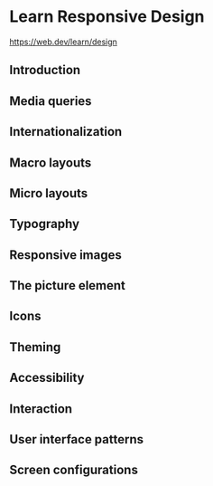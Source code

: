 # Learn Responsive Design

https://web.dev/learn/design

## Introduction

## Media queries

## Internationalization

## Macro layouts

## Micro layouts

## Typography

## Responsive images

## The picture element

## Icons

## Theming

## Accessibility

## Interaction

## User interface patterns

## Screen configurations
